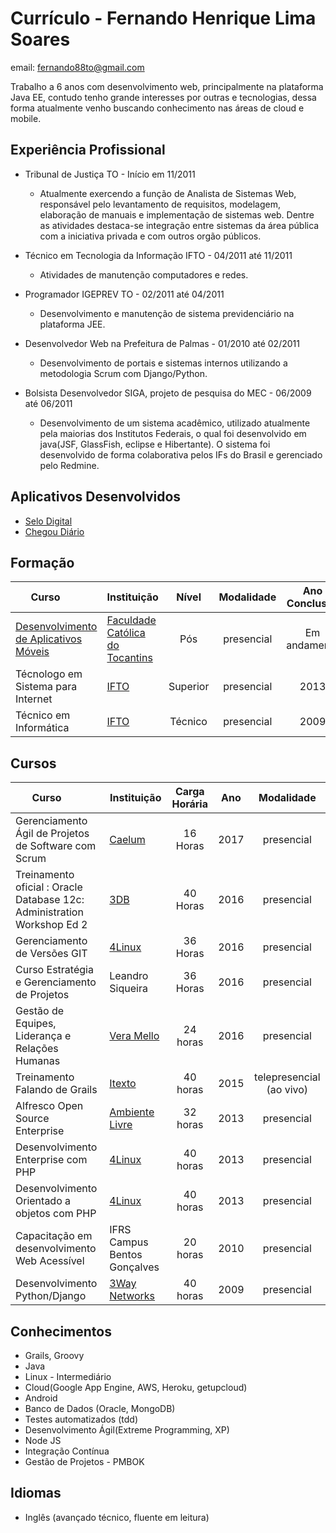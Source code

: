 # Currículo - Fernando Henrique Lima Soares

email: fernando88to@gmail.com


Trabalho a 6 anos com desenvolvimento web, principalmente na plataforma Java EE, contudo tenho grande interesses por outras e tecnologias, dessa forma atualmente venho buscando conhecimento nas áreas de cloud e mobile.


## Experiência Profissional
* Tribunal de Justiça TO - Início em 11/2011
    - Atualmente exercendo a  função de Analista de Sistemas Web, responsável pelo levantamento de requisitos,  modelagem, elaboração de manuais e implementação de sistemas web. Dentre as atividades destaca-se integração entre sistemas da área pública com a iniciativa privada e com outros orgão públicos. 

* Técnico em Tecnologia da Informação IFTO  - 04/2011 até 11/2011
   - Atividades de manutenção computadores e redes.

* Programador IGEPREV TO - 02/2011 até 04/2011
  - Desenvolvimento e manutenção de sistema previdenciário na plataforma JEE.

* Desenvolvedor Web na Prefeitura de Palmas -  01/2010 até 02/2011
    - Desenvolvimento de portais e sistemas internos utilizando a metodologia Scrum com Django/Python.

* Bolsista Desenvolvedor SIGA, projeto de pesquisa do MEC  - 06/2009 até 06/2011
  - Desenvolvimento de um sistema acadêmico, utilizado atualmente pela maiorias dos Institutos Federais, o qual foi desenvolvido em java(JSF, GlassFish, eclipse e Hibertante). O sistema foi desenvolvido de forma colaborativa pelos IFs do Brasil e gerenciado pelo Redmine.

## Aplicativos Desenvolvidos

* [Selo Digital](https://play.google.com/store/apps/details?id=gov.br.to.tj.SeloDigital&hl=pt_BR)
* [Chegou Diário](https://play.google.com/store/apps/details?id=fernando88to.com.chegoudiario&hl=pt_BR)


## Formação
| Curso         | Instituição | Nível | Modalidade | Ano Conclusão|
| -------------|-------------|:---------:|:-----:|:-----:|
|[Desenvolvimento de Aplicativos Móveis](desenvolvimento_de_aplicativo_moveis.md) | [Faculdade Católica do Tocantins](http://www.catolica-to.edu.br/) | Pós | presencial | Em andamento|
|Técnologo em Sistema para Internet | [IFTO](http://www.ifto.edu.br) | Superior | presencial | 2013
|Técnico em Informática | [IFTO](http://www.ifto.edu.br/) | Técnico| presencial | 2009 |


## Cursos

| Curso         | Instituição | Carga Horária | Ano | Modalidade|
| ------------- |-------------|:-----:|:-----:|:-----:|
| Gerenciamento Ágil de Projetos de Software com Scrum| [Caelum ](https://www.caelum.com.br/)| 16 Horas | 2017 |presencial |
| Treinamento oficial : Oracle Database 12c: Administration Workshop Ed 2| [3DB ](http://www.3db.net.br/www/)| 40 Horas | 2016 |presencial |
| Gerenciamento de Versões GIT      |[4Linux](https://www.4linux.com.br/) | 36 Horas | 2016 |presencial |
|Curso Estratégia e Gerenciamento de Projetos | Leandro Siqueira | 36 Horas | 2016 | presencial |
|Gestão de Equipes, Liderança e Relações Humanas | [Vera Mello](http://facebook.com.br/VeraMelloVM) | 24 horas | 2016 | presencial|
|Treinamento Falando de Grails | [Itexto](http://formacao.itexto.com.br/) | 40 horas | 2015| telepresencial (ao vivo)|
Alfresco Open Source Enterprise | [Ambiente Livre](http://www.ambientelivre.com.br) | 32 horas | 2013 | presencial|
|Desenvolvimento Enterprise com PHP | [4Linux](https://www.4linux.com.br/) | 40 horas | 2013 | presencial|
|Desenvolvimento Orientado a objetos com PHP | [4Linux](https://www.4linux.com.br/) | 40 horas | 2013 | presencial|
|Capacitação em desenvolvimento Web Acessível | IFRS Campus Bentos Gonçalves | 20 horas | 2010 | presencial|
|Desenvolvimento Python/Django | [3Way Networks](http://3way.com.br/) | 40 horas | 2009 | presencial|


## Conhecimentos

* Grails, Groovy 
* Java 
* Linux - Intermediário
* Cloud(Google App Engine, AWS, Heroku, getupcloud)
* Android 
* Banco de Dados (Oracle, MongoDB)
* Testes automatizados (tdd)
* Desenvolvimento Ágil(Extreme Programming, XP)
* Node JS
* Integração Contínua
* Gestão de Projetos - PMBOK



## Idiomas

* Inglês (avançado técnico, fluente em leitura)
